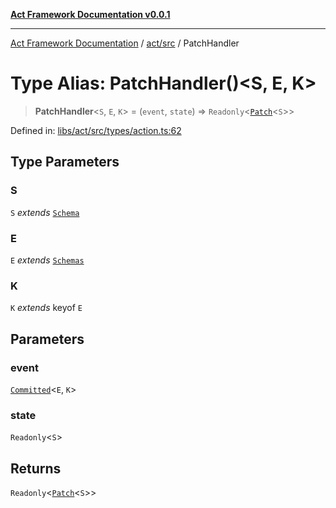 [**Act Framework Documentation v0.0.1**](README.md)

***

[Act Framework Documentation](README.md) / [act/src](act.src.md) / PatchHandler

# Type Alias: PatchHandler()\<S, E, K\>

> **PatchHandler**\<`S`, `E`, `K`\> = (`event`, `state`) => `Readonly`\<[`Patch`](act.src.TypeAlias.Patch.md)\<`S`\>\>

Defined in: [libs/act/src/types/action.ts:62](https://github.com/Rotorsoft/act-root/blob/62fab56d51bbe483c1ba64b9cb3720e282a9a947/libs/act/src/types/action.ts#L62)

## Type Parameters

### S

`S` *extends* [`Schema`](act.src.TypeAlias.Schema.md)

### E

`E` *extends* [`Schemas`](act.src.TypeAlias.Schemas.md)

### K

`K` *extends* keyof `E`

## Parameters

### event

[`Committed`](act.src.TypeAlias.Committed.md)\<`E`, `K`\>

### state

`Readonly`\<`S`\>

## Returns

`Readonly`\<[`Patch`](act.src.TypeAlias.Patch.md)\<`S`\>\>
